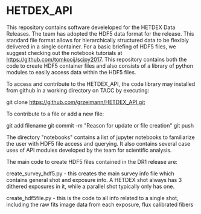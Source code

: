 # HETDEX_API

This repository contains software develeloped for the HETDEX Data Releases. The team has adopted the HDF5 data format for the release. This standard file format allows for hierarchically structured data to be flexibly delivered in a single container. For a basic briefing of HDF5 files, we suggest checking out the notebook tutorials at https://github.com/tomkooij/scipy2017.  This repository contains both the code to create HDF5 container files and also consists of a library of python modules to easily access data within the HDF5 files.   

To access and contribute to the HETDEX_API, the code library may installed from github in a working directory on TACC by executing:

git clone https://github.com/grzeimann/HETDEX_API.git

To contribute to a file or add a new file:

git add filename
git commit -m "Reason for update or file creation"
git push

The directory "notebooks" contains a list of jupyter notebooks to familiarize the user with HDF5 file access and querying. It also contains several case uses of API modules developed by the team for scientific analysis.


The main code to create HDF5 files contained in the DR1 release are:

create_survey_hdf5.py - this creates the main survey info file which contains general shot and exposure info. A HETDEX shot always has 3 dithered exposures in it, while a parallel shot typically only has one.

create_hdf5file.py - this is the code to all info related to a single shot, including the raw fits image data from each exposure, flux calibrated fibers
